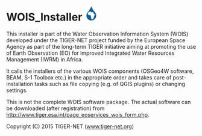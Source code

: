 # WOIS_Installer <img src="https://github.com/TIGER-NET/screenshots/blob/master/General/WOIS.png" height="40">
This installer is part of the Water Observation Information System (WOIS) developed under the TIGER-NET project funded by the European Space Agency as part of the long-term TIGER initiative aiming at promoting the use of Earth Observation (EO) for improved Integrated Water Resources Management (IWRM) in Africa. 

It calls the installers of the various WOIS components (OSGeo4W software, BEAM, S-1 Toolbox etc.) in the appropriate order and takes care of post-installation tasks such as file copying (e.g. of QGIS plugins) or changing settings.

This is not the complete WOIS software package. The actual software can be downloaded (after registration) from http://www.tiger.esa.int/page_eoservices_wois_form.php.


Copyright (C) 2015 TIGER-NET (www.tiger-net.org) 
